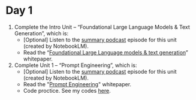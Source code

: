 # Day 1

1. Complete the Intro Unit – “Foundational Large Language Models & Text Generation”, which is:
   - [Optional] Listen to the [summary podcast](https://www.youtube.com/watch?v=mQDlCZZsOyo) episode for this unit (created by NotebookLM).
   - Read the “[Foundational Large Language models & text generation](../reference/Foundational%20Large%20Language%20models%20%26%20text%20generation.pdf)” whitepaper.
2. Complete Unit 1 – “Prompt Engineering”, which is:
   - [Optional] Listen to the [summary podcast](https://www.youtube.com/watch?v=F_hJ2Ey4BNc) episode for this unit (created by NotebookLM).
   - Read the "[Prompt Engineering](../reference/Newwhitepaper_Prompt%20Engineering_v4.pdf)" whitepaper.
   - Code proctice. See my codes [here](../codes/day-1-prompting.ipynb).